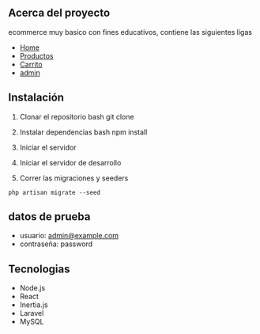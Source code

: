 
## Acerca del proyecto
ecommerce muy basico con fines educativos, contiene las siguientes ligas

- [Home](http://localhost:3000/)
- [Productos](http://localhost:3000/productos)
- [Carrito](http://localhost:3000/cart)
- [admin](http://localhost:3000/admin/productos)

## Instalación
1. Clonar el repositorio
 bash git clone

2. Instalar dependencias
bash npm install

3. Iniciar el servidor
4. Iniciar el servidor de desarrollo
5. Correr las migraciones y seeders
```
php artisan migrate --seed
```

## datos de prueba
- usuario: admin@example.com
- contraseña: password

## Tecnologias
- Node.js
- React
- Inertia.js
- Laravel
- MySQL
